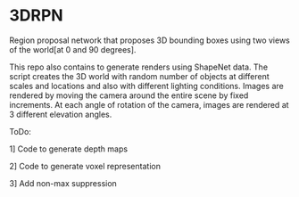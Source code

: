 # 3DRPN
Region proposal network that proposes 3D bounding boxes using two views of
the world[at 0 and 90 degrees]. 

This repo also contains to generate renders using ShapeNet data. The script creates the 3D world with random number of objects at different scales and locations and also with different lighting conditions. Images are rendered by moving the camera around the entire scene by fixed increments. At each angle of rotation of the camera, images are rendered at 3 different elevation angles. 


ToDo:

1] Code to generate depth maps 

2] Code to generate voxel representation

3] Add non-max suppression


